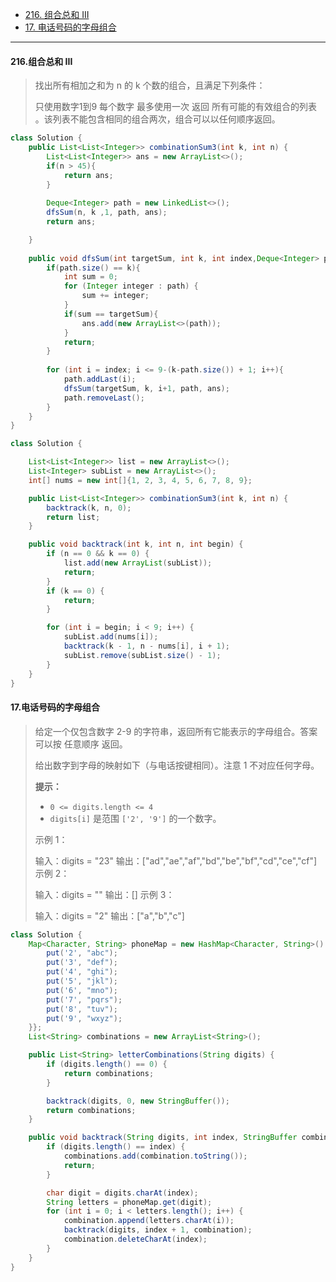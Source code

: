 -  [216. 组合总和 III](https://leetcode.cn/problems/combination-sum-iii/)
-  [17. 电话号码的字母组合](https://leetcode.cn/problems/letter-combinations-of-a-phone-number/)

----

#### 216.组合总和 III

>找出所有相加之和为 n 的 k 个数的组合，且满足下列条件：
>
>只使用数字1到9
>每个数字 最多使用一次 
>返回 所有可能的有效组合的列表 。该列表不能包含相同的组合两次，组合可以以任何顺序返回。



```java
class Solution {
    public List<List<Integer>> combinationSum3(int k, int n) {
        List<List<Integer>> ans = new ArrayList<>();
        if(n > 45){
            return ans;
        }
        
        Deque<Integer> path = new LinkedList<>();
        dfsSum(n, k ,1, path, ans);
        return ans;

    }
    
    public void dfsSum(int targetSum, int k, int index,Deque<Integer> path, List<List<Integer>> ans){
        if(path.size() == k){
            int sum = 0;
            for (Integer integer : path) {
                sum += integer;
            }
            if(sum == targetSum){
                ans.add(new ArrayList<>(path));
            }
            return;
        }
        
        for (int i = index; i <= 9-(k-path.size()) + 1; i++){
            path.addLast(i);
            dfsSum(targetSum, k, i+1, path, ans);
            path.removeLast();
        }
    }
}
```

```java
class Solution {

    List<List<Integer>> list = new ArrayList<>();
    List<Integer> subList = new ArrayList<>();
    int[] nums = new int[]{1, 2, 3, 4, 5, 6, 7, 8, 9};

    public List<List<Integer>> combinationSum3(int k, int n) {
        backtrack(k, n, 0);
        return list;
    }

    public void backtrack(int k, int n, int begin) {
        if (n == 0 && k == 0) {
            list.add(new ArrayList(subList));
            return;
        }
        if (k == 0) {
            return;
        }

        for (int i = begin; i < 9; i++) {
            subList.add(nums[i]);
            backtrack(k - 1, n - nums[i], i + 1);
            subList.remove(subList.size() - 1);
        }
    }
}
```



#### 17.电话号码的字母组合

>给定一个仅包含数字 2-9 的字符串，返回所有它能表示的字母组合。答案可以按 任意顺序 返回。
>
>给出数字到字母的映射如下（与电话按键相同）。注意 1 不对应任何字母。
>
>**提示：**
>
>- `0 <= digits.length <= 4`
>- `digits[i]` 是范围 `['2', '9']` 的一个数字。
>
>示例 1：
>
>输入：digits = "23"
>输出：["ad","ae","af","bd","be","bf","cd","ce","cf"]
>示例 2：
>
>输入：digits = ""
>输出：[]
>示例 3：
>
>输入：digits = "2"
>输出：["a","b","c"]
>

```java
class Solution {
    Map<Character, String> phoneMap = new HashMap<Character, String>() {{
        put('2', "abc");
        put('3', "def");
        put('4', "ghi");
        put('5', "jkl");
        put('6', "mno");
        put('7', "pqrs");
        put('8', "tuv");
        put('9', "wxyz");
    }};
    List<String> combinations = new ArrayList<String>();

    public List<String> letterCombinations(String digits) {
        if (digits.length() == 0) {
            return combinations;
        }

        backtrack(digits, 0, new StringBuffer());
        return combinations;
    }

    public void backtrack(String digits, int index, StringBuffer combination) {
        if (digits.length() == index) {
            combinations.add(combination.toString());
            return;
        }

        char digit = digits.charAt(index);
        String letters = phoneMap.get(digit);
        for (int i = 0; i < letters.length(); i++) {
            combination.append(letters.charAt(i));
            backtrack(digits, index + 1, combination);
            combination.deleteCharAt(index);
        }
    }
}
```

